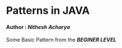 # Patterns in JAVA

#### Author : *Nithesh Acharya*

Some Basic Pattern from the ***BEGINER LEVEL***
